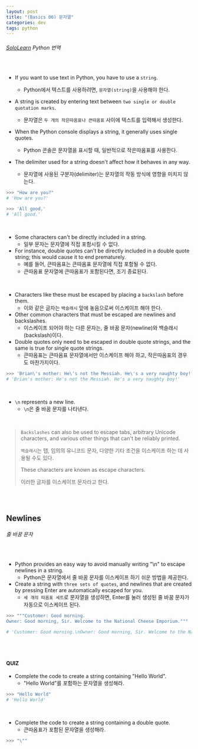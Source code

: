 ```yaml
---
layout: post
title: "(Basics 06) 문자열"
categories: dev
tags: python
---
```


###### [SoloLearn](https://www.sololearn.com) Python 번역

<br>

- If you want to use text in Python, you have to use a `string`.
  - Python에서 텍스트를 사용하려면, `문자열(string)`을 사용해야 한다.
- A string is created by entering text between `two single or double quotation marks`.
  - 문자열은 `두 개의 작은따옴표나 큰따옴표` 사이에 텍스트를 입력해서 생성한다.

- When the Python console displays a string, it generally uses single quotes.
  - Python 콘솔은 문자열을 표시할 때, 일반적으로 작은따옴표를 사용한다.
- The delimiter used for a string doesn't affect how it behaves in any way.
  - 문자열에 사용된 구분자(delimiter)는 문자열의 작동 방식에 영향을 미치지 않는다.

```python
>>> "How are you?"
# 'How are you?'

>>> 'All good.'
# 'All good.'
```

<br>

- Some characters can't be directly included in a string.
  - 일부 문자는 문자열에 직접 포함시킬 수 없다.
- For instance, double quotes can't be directly included in a double quote string; this would cause it to end prematurely.
  - 예를 들어, 큰따옴표는 큰따옴표 문자열에 직접 포함될 수 없다.
  - 큰따옴표 문자열에 큰따옴표가 포함된다면, 조기 종료된다.

<br>

- Characters like these must be escaped by placing a `backslash` before them.
  - 이와 같은 글자는 `백슬래시` 앞에 놓음으로써 이스케이프 해야 한다.
- Other common characters that must be escaped are newlines and backslashes.
  - 이스케이프 되어야 하는 다른 문자는, 줄 바꿈 문자(newline)와 백슬래시(backslash)이다.
- Double quotes only need to be escaped in double quote strings, and the same is true for single quote strings.
  - 큰따옴표는 큰따옴표 문자열에서만 이스케이프 해야 하고, 작은따옴표의 경우도 마찬가지이다.

```python
>>> 'Brian\'s mother: He\'s not the Messiah. He\'s a very naughty boy!'
# 'Brian's mother: He's not the Messiah. He's a very naughty boy!'
```

<br>

- `\n` represents a new line.
  - `\n`은 줄 바꿈 문자를 나타낸다.

<br>

> `Backslashes` can also be used to escape tabs, arbitrary Unicode characters, and various other things that can't be reliably printed.
>
> `백슬래시`는 탭, 임의의 유니코드 문자, 다양한 기타 조건을 이스케이프 하는 데 사용될 수도 있다.
>
> These characters are known as escape characters.
>
> 이러한 글자를 이스케이프 문자라고 한다.

<br>

<br>

## Newlines

###### 줄 바꿈 문자

<br>

- Python provides an easy way to avoid manually writing "\\n" to escape newlines in a string.
  - Python은 문자열에서 줄 바꿈 문자를 이스케이프 하기 쉬운 방법을 제공한다.
- Create a string with `three sets of quotes`, and newlines that are created by pressing Enter are automatically escaped for you.
  - `세 개의 따옴표 세트`로 문자열을 생성하면, Enter를 눌러 생성된 줄 바꿈 문자가 자동으로 이스케이프 된다.

```python
>>> """Customer: Good morning.
Owner: Good morning, Sir. Welcome to the National Cheese Emporium."""

# 'Customer: Good morning.\nOwner: Good morning, Sir. Welcome to the National Cheese Emporium.'
```

<br>

<br>

#### QUIZ

- Complete the code to create a string containing "Hello World".
  - "Hello World"를 포함하는 문자열을 생성해라.

```python
>>> "Hello World"
# 'Hello World'
```

<br>

- Complete the code to create a string containing a double quote.
  - 큰따옴표가 포함된 문자열을 생성해라.

```python
>>> "\""
```

<br>

<br>